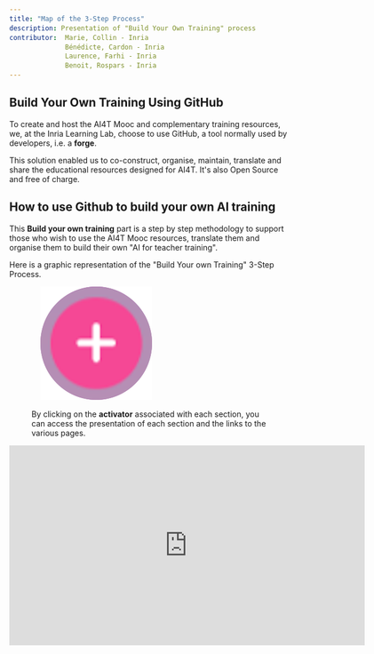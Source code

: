 ```yaml
---
title: "Map of the 3-Step Process"
description: Presentation of "Build Your Own Training" process
contributor:  Marie, Collin - Inria
              Bénédicte, Cardon - Inria
              Laurence, Farhi - Inria
              Benoit, Rospars - Inria
---
```


## Build Your Own Training Using GitHub

To create and host the AI4T Mooc and complementary training resources, we, at the Inria Learning Lab, choose to use GitHub, a tool normally used by developers, i.e. a **forge**.

This solution enabled us to co-construct, organise, maintain, translate and share the educational resources designed for AI4T. It's also Open Source and free of charge.

## How to use Github to build your own AI training

This **Build your own training** part is a step by step methodology to support those who wish to use the AI4T Mooc resources, translate them and organise them to build their own "AI for teacher training".

Here is a graphic representation of the "Build Your own Training" 3-Step Process.

<figure class="inline-image">
    <img src="Images/3-0-Activateur-BYOT-map.png" alt="Activator on the BYOT map.">
    <p>By clicking on the <b>activator</b> associated with each section, you can access the presentation of each section and the links to the various pages.</p>
</figure>

<center><iframe width="640" height="360" src="https://view.genial.ly/652ff049875a8100113b8bc6" frameborder="0" allowfullscreen></iframe></center>
